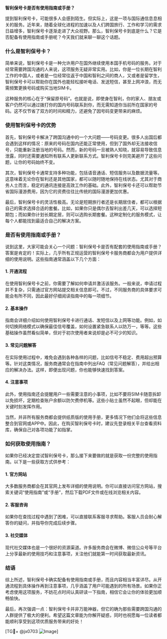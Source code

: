 **智利保号卡是否有使用指南或手册？**

提到智利保号卡，可能很多人会感到陌生。但实际上，这是一项与国际通信息息相关的服务。近年来，随着全球化进程的加速以及人们跨国旅行、工作和学习的需求日益增多，智利保号卡逐渐走进了大众视野。那么，智利保号卡到底是什么？它是否配备有使用指南或手册呢？今天我们就来聊一聊这个话题。

### 什么是智利保号卡？

简单来说，智利保号卡是一种允许用户在国外继续使用本国手机号码的服务。对于经常需要跨国沟通的人来说，这项服务无疑非常实用。比如，你是一位长期在智利工作的中国人，或者是一位经常往返于中国和智利之间的商人，又或者是留学生，智利保号卡可以帮助你在国外也能轻松接听电话、发送短信，甚至上网冲浪，而无需频繁更换号码或购买当地SIM卡。

这种服务的核心在于“保留原号码”。也就是说，即使身在智利，你的家人、朋友或客户仍然可以通过拨打你的国内号码联系到你，而无需知道你当前所在国家的号码。这不仅节省了双方的时间和精力，还避免了因号码变更带来的麻烦。

### 使用智利保号卡的优势

首先，智利保号卡解决了跨国沟通中的一个大问题——号码变更。很多人出国后都会遇到这样的情况：原来的号码在国内还能正常使用，但到了国外却无法接收信号，只能重新注册当地的号码。然而，新的号码一旦被熟人知晓，就容易导致信息泄露，同时还需要通知所有联系人更新联系方式。智利保号卡则完美避开了这些问题，让你的号码始终不变。

其次，智利保号卡通常支持多种功能，包括语音通话、短信服务以及数据流量等。这意味着无论你在智利还是其他国家，都可以随时随地保持在线状态。尤其对于商务人士而言，稳定的通讯连接是高效工作的基础。此外，智利保号卡还可以帮助节省国际漫游费用，因为它的资费往往比传统的国际漫游更加优惠。

最后，智利保号卡的灵活性极高。无论是短期旅行者还是长期居住者，都可以根据自己的需求选择合适的套餐。比如，如果你只是偶尔去智利出差几天，可以选择短期包；而如果你计划长期定居，则可以选购长期套餐。这种定制化的服务模式，让每个人都能找到最适合自己的解决方案。

### 是否有使用指南或手册？

说到这里，大家可能会关心一个问题：智利保号卡是否有配套的使用指南或手册？答案是肯定的！实际上，几乎所有正规运营的智利保号卡服务商都会为用户提供详细的使用说明。这些指南通常涵盖以下几个方面：

#### 1. **开通流程**
   在使用智利保号卡之前，你需要了解如何申请并激活该服务。一般来说，申请过程并不复杂，只需通过官方网站提交相关信息即可。不过，不同服务商的具体要求可能会有所不同，因此最好仔细阅读指南中的每一项细节。

#### 2. **基本操作**
   指南会详细介绍如何使用智利保号卡进行通话、发短信以及上网等功能。例如，如何切换网络模式以确保最佳信号覆盖，如何设置紧急联系人以防万一，等等。这些基础操作虽然看似简单，但对于初次使用者来说却是必不可少的知识。

#### 3. **常见问题解答**
   在实际使用过程中，难免会遇到各种各样的问题，比如信号不稳定、费用超出预算等。针对这类情况，服务商通常会在指南中列出FAQ（常见问题解答），并给出相应的解决办法。这样，即便出现问题，你也能够快速找到答案。

#### 4. **注意事项**
   此外，使用指南还会提醒用户一些需要注意的小事项，比如不要将SIM卡随意拆卸以免损坏，定期检查账户余额以防欠费停机等。这些小贴士虽然不起眼，但却能在关键时刻发挥作用。

当然，并非所有服务商都会提供纸质版的使用手册，更多情况下他们会将这些信息整合到官网或APP中。因此，在购买智利保号卡时，建议先登录相关平台查看资料库，确保自己对各项功能了如指掌。

### 如何获取使用指南？

如果你已经决定尝试智利保号卡，那么接下来要做的就是获取一份完整的使用指南。以下是一些获取方式供参考：

#### 1. 官方网站
   大多数服务商都会在其官网上发布详细的使用说明。你可以直接访问官方网站，搜索关键词“使用指南”或“手册”，然后下载PDF文件或在线浏览相关内容。

#### 2. 客服咨询
   如果你在查找过程中遇到了困难，可以直接联系客服寻求帮助。客服人员会耐心解答你的疑问，并指导你完成后续步骤。

#### 3. 社交媒体
   现代社交媒体也是一个很好的资源渠道。许多服务商会在微博、微信公众号等平台上分享最新的使用技巧和注意事项，关注他们就能第一时间获取最新资讯。

### 结语

综上所述，智利保号卡确实配备有使用指南或手册，而且内容相当丰富详尽。从开通流程到具体操作再到注意事项，几乎涵盖了用户可能遇到的所有场景。如果你正考虑使用这项服务，不妨花点时间认真研读一下指南，相信它会让你的体验更加顺畅愉快。

最后，再次强调一点：智利保号卡并非万能神器，但它的确为那些需要跨国沟通的人群提供了极大的便利。希望这篇文章能为你解开疑惑，同时也祝愿每一位读者都能顺利享受到这项优质服务带来的好处！

[TG💪+ @jx0703 ![Image](https://github.com/user-attachments/assets/dbca1d08-cadb-493c-b0ec-ad6f7a83f270)]